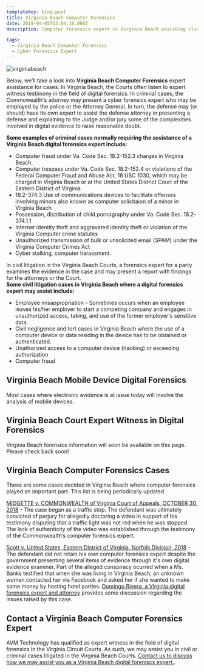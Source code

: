 ```yaml
---
templateKey: blog-post
title: Virginia Beach Computer Forensics
date: 2019-04-05T15:04:10.000Z
description: Computer forensics expert in Virginia Beach assisting clients with civil and criminal cases.  Digital forensics for attorneys handling civil and criminal cases.

tags:
  - Virginia Beach Computer Forensics
  - Cyber Forensics Expert
---
```

![virginiabeach](/img/vbcourthouse.jpg)

Below, we’ll take a look into **Virginia Beach Computer Forensics** expert assistance for cases.  In Virginia Beach, the Courts often listen to expert witness testimony in the field of digital forensics.  In criminal cases, the Commowealth's attorney may present a cyber forensics expert who may be employed by the police or the Attorney General.  In turn, the defense may (or should) have its own expert to assist the defense attorney in presenting a defense and explaining to the Judge and/or jury some of the complexities involved in digital evidence to raise reasonable doubt.

**Some examples of criminal cases normally requiring the assistance of a Virginia Beach digital forensics expert include:**
* Computer fraud under Va. Code Sec. 18.2-152.3 charges in Virginia Beach.
* Computer trespass under Va. Code Sec. 18.2-152.4 or violations of the Federal Computer Fraud and Abuse Act, 18 USC 1030, which may be charged in Virginia Beach or at the United States District Court of the Eastern District of Virginia
* 18.2-374.3 Use of communications devices to facilitate offenses involving minors also known as computer solicitaion of a minor in Virginia Beach
* Possession, distribution of child pornography under Va. Code Sec. 18.2-374.1.1
* Internet identity theft and aggravated identity theft or violation of the Virginia Computer crime statutes 
* Unauthorized transmission of bulk or unsolicited email (SPAM) under the Virginia Computer Crimes Act 
* Cyber stalking, computer harassment.

In civil litigation in the Virginia Beach Courts, a forensics expert for a party examines the evidence in the case and may present a report with findings for the attorneys or the Court.  
**Some civil litigation cases in Virginia Beach where a digital forensics expert may assist include:** 
* Employee misappropriation - Sometimes occurs when an employee leaves his/her employer to start a competing company and engages in unauthorized access, taking, and use of the former employer's sensitive data.
* Civil negligence and tort cases in Virginia Beach where the use of a computer device or data residing in the device has to be obtained or authenticated.  
* Unathorized access to a computer device (hacking) or exceeding authorization
* Computer fraud

## Virginia Beach Mobile Device Digital Forensics
Most cases where electronic evidence is at issue today will involve the analysis of mobile devices.   

## Virginia Beach Court Expert Witness in Digital Forensics

Virginia Beach forensics information will soon be available on this page.  Please check back soon! 

## Virginia Beach Computer Forensics Cases

These are some cases decided in Virginia Beach where computer forensics played an important part. This list is being periodically updated.

[MIDGETTE v. COMMONWEALTH of Virginia Court of Appeals, OCTOBER 30, 2018](https://www.cyberforensics.tech/traffic-stops-perjury-and-computer-forensics) - The case began as a traffic stop. The defendant was ultimately convicted of perjury for allegedly doctoring a video in support of his testimony disputing that a traffic light was not red when he was stopped. The lack of authenticity of the video was established through the testimony of the Commonwealth’s computer forensics expert.

[Scott v. United States, Eastern District of Virginia, Norfolk Division, 2018](https://www.cyberforensics.tech/android-device-forensics-to-identify-email-owner-in-virginia) - The defendant did not retain his own computer forensics expert despite the government presenting several items of evidence through it's own digital evidence examiner. Part of the alleged conspiracy ocurred when a Ms. Banks testified that when she was living in Virginia Beach, an unknown woman contacted her via Facebook and asked her if she wanted to make some money by hosting hotel parties.  [Domingo Rivera, a Virginia digital forensics expert and attorney](https://www.forensicsvirginia.com/scott-v-united-states-forensics-to-identify-defendant.html) provides some discussion regarding the issues raised by this case.

## Contact a Virginia Beach Computer Forensics Expert

AVM Technology has qualified as expert witness in the field of digital forensics in the Virginia Circuit Courts.  As such, we may assist you in civil or criminal cases litigated in the Virginia Beach Courts.  [Contact us to discuss how we may assist you as a Virginia Beach digital foreniscs expert.](/contact-us).
